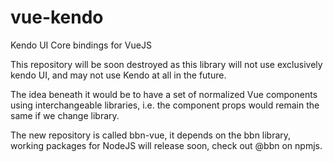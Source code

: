 # vue-kendo
Kendo UI Core bindings for VueJS

This repository will be soon destroyed as this library will not use exclusively kendo UI, and may not use Kendo at all in the future.

The idea beneath it would be to have a set of normalized Vue components using interchangeable libraries, i.e. the component props would remain the same if we change library.

The new repository is called bbn-vue, it depends on the bbn library, working packages for NodeJS will release soon, check out @bbn on npmjs.

